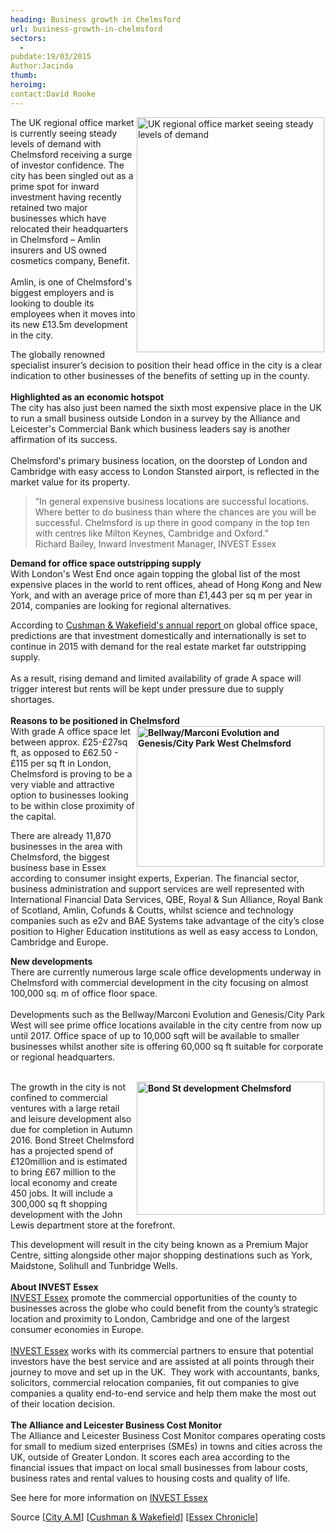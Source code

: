```yaml
---
heading: Business growth in Chelmsford
url: business-growth-in-chelmsford
sectors:
  -  
pubdate:19/03/2015
Author:Jacinda
thumb:
heroimg:
contact:David Rooke
---
```

<p><img alt='UK regional office market seeing steady levels of demand' src='http://www.investessex.co.uk/uploads/blog/Chelmsford_office_2.jpg' style='float:right; height:376px; margin-left:2px; margin-right:2px; width:300px'/>The UK regional office market is currently seeing steady levels of demand with Chelmsford receiving a surge of investor confidence. The city has been singled out as a prime spot for inward investment having recently retained two major businesses which have relocated their headquarters in Chelmsford – Amlin insurers and US owned cosmetics company, Benefit.<br/><br/>Amlin, is one of Chelmsford's biggest employers and is looking to double its employees when it moves into its new £13.5m development in the city.</p><p>The globally renowned specialist insurer’s decision to position their head office in the city is a clear indication to other businesses of the benefits of setting up in the county.<br/><br/><strong>Highlighted as an economic hotspot</strong><br/>The city has also just been named the sixth most expensive place in the UK to run a small business outside London in a survey by the Alliance and Leicester's Commercial Bank which business leaders say is another affirmation of its success.<br/><br/>Chelmsford's primary business location, on the doorstep of London and Cambridge with easy access to London Stansted airport, is reflected in the market value for its property.</p><blockquote><p>“In general expensive business locations are successful locations. Where better to do business than where the chances are you will be successful. Chelmsford is up there in good company in the top ten with centres like Milton Keynes, Cambridge and Oxford.”<br/>Richard Bailey, Inward Investment Manager, INVEST Essex</p></blockquote><p><strong>Demand for office space outstripping supply</strong><br/>With London's West End once again topping the global list of the most expensive places in the world to rent offices, ahead of Hong Kong and New York, and with an average price of more than £1,443 per sq m per year in 2014, companies are looking for regional alternatives. </p><p>According to <a href='http://www.cushmanwakefield.com/~/media/marketbeat/2015/02/uk_off_4q14.pdf' target='_blank'>Cushman &amp; Wakefield's annual report </a>on global office space, predictions are that investment domestically and internationally is set to continue in 2015 with demand for the real estate market far outstripping supply.<br/><br/>As a result, rising demand and limited availability of grade A space will trigger interest but rents will be kept under pressure due to supply shortages.<br/><br/><strong>Reasons to be positioned in Chelmsford</strong> <img alt='Bellway/Marconi Evolution and Genesis/City Park West Chelmsford' src='http://www.investessex.co.uk/uploads/blog/Chelmsford_office_1.jpg' style='float:right; font-weight:bold; height:225px; margin-left:2px; margin-right:2px; width:300px'/><br/>With grade A office space let between approx. £25-£27sq ft, as opposed to £62.50 - £115 per sq ft in London, Chelmsford is proving to be a very viable and attractive option to businesses looking to be within close proximity of the capital.</p><p>There are already 11,870 businesses in the area with Chelmsford, the biggest business base in Essex according to consumer insight experts, Experian. The financial sector, business administration and support services are well represented with International Financial Data Services, QBE, Royal &amp; Sun Alliance, Royal Bank of Scotland, Amlin, Cofunds &amp; Coutts, whilst science and technology companies such as e2v and BAE Systems take advantage of the city’s close position to Higher Education institutions as well as easy access to London, Cambridge and Europe.</p><div><strong>New developments</strong><br/>There are currently numerous large scale office developments underway in Chelmsford with commercial development in the city focusing on almost 100,000 sq. m of office floor space.<br/><br/>Developments such as the Bellway/Marconi Evolution and Genesis/City Park West will see prime office locations available in the city centre from now up until 2017. Office space of up to 10,000 sqft will be available to smaller businesses whilst another site is offering 60,000 sq ft suitable for corporate or regional headquarters.</div><p><br/><strong><img alt='Bond St development Chelmsford' src='http://www.investessex.co.uk/uploads/blog/Bond_St_Chelmsford.jpg' style='float:right; height:213px; margin-left:2px; margin-right:2px; width:300px'/></strong>The growth in the city is not confined to commercial ventures with a large retail and leisure development also due for completion in Autumn 2016. Bond Street Chelmsford has a projected spend of £120million and is estimated to bring £67 million to the local economy and create 450 jobs. It will include a 300,000 sq ft shopping development with the John Lewis department store at the forefront.</p><div><div><p>This development will result in the city being known as a Premium Major Centre, sitting alongside other major shopping destinations such as York, Maidstone, Solihull and Tunbridge Wells.<br/><br/><strong>About INVEST Essex</strong><br/><a href='http://www.investessex.co.uk/services/to-essex-from-uk' target='_blank'>INVEST Essex</a> promote the commercial opportunities of the county to businesses across the globe who could benefit from the county’s strategic location and proximity to London, Cambridge and one of the largest consumer economies in Europe.<br/><br/><a href='http://www.investessex.co.uk/services/to-essex-from-uk' target='_blank'>INVEST Essex</a> works with its commercial partners to ensure that potential investors have the best service and are assisted at all points through their journey to move and set up in the UK.  They work with accountants, banks, solicitors, commercial relocation companies, fit out companies to give companies a quality end-to-end service and help them make the most out of their location decision.<br/><br/><strong>The Alliance and Leicester Business Cost Monitor</strong><br/>The Alliance and Leicester Business Cost Monitor compares operating costs for small to medium sized enterprises (SMEs) in towns and cities across the UK, outside of Greater London. It scores each area according to the financial issues that impact on local small businesses from labour costs, business rates and rental values to housing costs and quality of life.</p><p>See here for more information on <a href='http://www.investessex.co.uk/services/to-essex-from-uk' target='_blank'>INVEST Essex</a></p><p>Source [<a href='http://www.cityam.com/210922/londons-west-end-and-nine-other-most-expensive-places-rent-offices-world?utm_medium=Email&amp;utm_source=Email&amp;utm_campaign=150305_CMU' target='_blank'>City A.M</a>] [<a href='http://www.cushmanwakefield.com/~/media/marketbeat/2015/02/uk_off_4q14.pdf' target='_blank'>Cushman &amp; Wakefield</a>] [<a href='http://www.essexchronicle.co.uk/Town-6th-Town-6th-businesses/story-12624648-detail/story.html#ixzz3U5vhjF4n' target='_blank'>Essex Chronicle</a>]<br/> </p></div><p> </p></div>